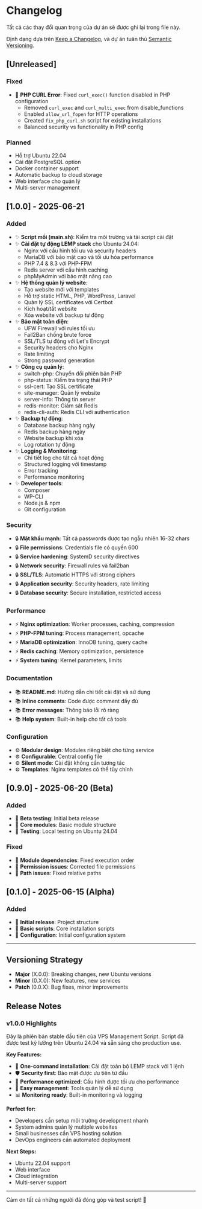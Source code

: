 # Changelog

Tất cả các thay đổi quan trọng của dự án sẽ được ghi lại trong file này.

Định dạng dựa trên [Keep a Changelog](https://keepachangelog.com/en/1.0.0/),
và dự án tuân thủ [Semantic Versioning](https://semver.org/spec/v2.0.0.html).

## [Unreleased]

### Fixed
- 🔧 **PHP CURL Error**: Fixed `curl_exec()` function disabled in PHP configuration
  - Removed `curl_exec` and `curl_multi_exec` from disable_functions
  - Enabled `allow_url_fopen` for HTTP operations  
  - Created `fix_php_curl.sh` script for existing installations
  - Balanced security vs functionality in PHP config

### Planned
- Hỗ trợ Ubuntu 22.04
- Cài đặt PostgreSQL option
- Docker container support
- Automatic backup to cloud storage
- Web interface cho quản lý
- Multi-server management

## [1.0.0] - 2025-06-21

### Added
- ✨ **Script mồi (main.sh)**: Kiểm tra môi trường và tải script cài đặt
- ✨ **Cài đặt tự động LEMP stack** cho Ubuntu 24.04:
  - Nginx với cấu hình tối ưu và security headers
  - MariaDB với bảo mật cao và tối ưu hóa performance
  - PHP 7.4 & 8.3 với PHP-FPM
  - Redis server với cấu hình caching
  - phpMyAdmin với bảo mật nâng cao
- ✨ **Hệ thống quản lý website**:
  - Tạo website mới với templates
  - Hỗ trợ static HTML, PHP, WordPress, Laravel
  - Quản lý SSL certificates với Certbot
  - Kích hoạt/tắt website
  - Xóa website với backup tự động
- ✨ **Bảo mật toàn diện**:
  - UFW Firewall với rules tối ưu
  - Fail2Ban chống brute force
  - SSL/TLS tự động với Let's Encrypt
  - Security headers cho Nginx
  - Rate limiting
  - Strong password generation
- ✨ **Công cụ quản lý**:
  - switch-php: Chuyển đổi phiên bản PHP
  - php-status: Kiểm tra trạng thái PHP
  - ssl-cert: Tạo SSL certificate
  - site-manager: Quản lý website
  - server-info: Thông tin server
  - redis-monitor: Giám sát Redis
  - redis-cli-auth: Redis CLI với authentication
- ✨ **Backup tự động**:
  - Database backup hàng ngày
  - Redis backup hàng ngày
  - Website backup khi xóa
  - Log rotation tự động
- ✨ **Logging & Monitoring**:
  - Chi tiết log cho tất cả hoạt động
  - Structured logging với timestamp
  - Error tracking
  - Performance monitoring
- ✨ **Developer tools**:
  - Composer
  - WP-CLI
  - Node.js & npm
  - Git configuration

### Security
- 🔒 **Mật khẩu mạnh**: Tất cả passwords được tạo ngẫu nhiên 16-32 chars
- 🔒 **File permissions**: Credentials file có quyền 600
- 🔒 **Service hardening**: SystemD security directives
- 🔒 **Network security**: Firewall rules và fail2ban
- 🔒 **SSL/TLS**: Automatic HTTPS với strong ciphers
- 🔒 **Application security**: Security headers, rate limiting
- 🔒 **Database security**: Secure installation, restricted access

### Performance
- ⚡ **Nginx optimization**: Worker processes, caching, compression
- ⚡ **PHP-FPM tuning**: Process management, opcache
- ⚡ **MariaDB optimization**: InnoDB tuning, query cache
- ⚡ **Redis caching**: Memory optimization, persistence
- ⚡ **System tuning**: Kernel parameters, limits

### Documentation
- 📚 **README.md**: Hướng dẫn chi tiết cài đặt và sử dụng
- 📚 **Inline comments**: Code được comment đầy đủ
- 📚 **Error messages**: Thông báo lỗi rõ ràng
- 📚 **Help system**: Built-in help cho tất cả tools

### Configuration
- ⚙️ **Modular design**: Modules riêng biệt cho từng service
- ⚙️ **Configurable**: Central config file
- ⚙️ **Silent mode**: Cài đặt không cần tương tác
- ⚙️ **Templates**: Nginx templates có thể tùy chỉnh

## [0.9.0] - 2025-06-20 (Beta)

### Added
- 🧪 **Beta testing**: Initial beta release
- 🧪 **Core modules**: Basic module structure
- 🧪 **Testing**: Local testing on Ubuntu 24.04

### Fixed
- 🐛 **Module dependencies**: Fixed execution order
- 🐛 **Permission issues**: Corrected file permissions
- 🐛 **Path issues**: Fixed relative paths

## [0.1.0] - 2025-06-15 (Alpha)

### Added
- 🚀 **Initial release**: Project structure
- 🚀 **Basic scripts**: Core installation scripts
- 🚀 **Configuration**: Initial configuration system

---

## Versioning Strategy

- **Major** (X.0.0): Breaking changes, new Ubuntu versions
- **Minor** (0.X.0): New features, new services
- **Patch** (0.0.X): Bug fixes, minor improvements

## Release Notes

### v1.0.0 Highlights

Đây là phiên bản stable đầu tiên của VPS Management Script. Script đã được test kỹ lưỡng trên Ubuntu 24.04 và sẵn sàng cho production use.

**Key Features:**
- 🎯 **One-command installation**: Cài đặt toàn bộ LEMP stack với 1 lệnh
- 🛡️ **Security first**: Bảo mật được ưu tiên từ đầu
- 🚀 **Performance optimized**: Cấu hình được tối ưu cho performance
- 🔧 **Easy management**: Tools quản lý dễ sử dụng
- 📊 **Monitoring ready**: Built-in monitoring và logging

**Perfect for:**
- Developers cần setup môi trường development nhanh
- System admins quản lý multiple websites
- Small businesses cần VPS hosting solution
- DevOps engineers cần automated deployment

**Next Steps:**
- Ubuntu 22.04 support
- Web interface
- Cloud integration
- Multi-server support

---

Cảm ơn tất cả những người đã đóng góp và test script! 🙏
